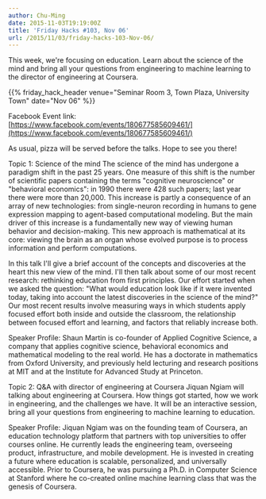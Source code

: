 ```yaml
---
author: Chu-Ming
date: 2015-11-03T19:19:00Z
title: 'Friday Hacks #103, Nov 06'
url: /2015/11/03/friday-hacks-103-Nov-06/
---
```


This week, we're focusing on education. Learn about the science of the mind and bring all your questions from engineering to machine learning to the director of engineering at Coursera.

{{% friday_hack_header venue="Seminar Room 3, Town Plaza, University Town" date="Nov 06" %}}

Facebook Event link: [https://www.facebook.com/events/180677585609461/](https://www.facebook.com/events/180677585609461/)

As usual, pizza will be served before the talks. Hope to see you there!

Topic 1: Science of the mind
The science of the mind has undergone a paradigm shift in the past 25 years. One measure of this shift is the number of scientific papers containing the terms "cognitive neuroscience" or "behavioral economics": in 1990 there were 428 such papers; last year there were more than 20,000. This increase is partly a consequence of an array of new technologies: from single-neuron recording in humans to gene expression mapping to agent-based computational modeling. But the main driver of this increase is a fundamentally new way of viewing human behavior and decision-making. This new approach is mathematical at its core: viewing the brain as an organ whose evolved purpose is to process information and perform computations.

In this talk I'll give a brief account of the concepts and discoveries at the heart this new view of the mind. I'll then talk about some of our most recent research: rethinking education from first principles. Our effort started when we asked the question: "What would education look like if it were invented today, taking into account the latest discoveries in the science of the mind?" Our most recent results involve measuring ways in which students apply focused effort both inside and outside the classroom, the relationship between focused effort and learning, and factors that reliably increase both.

Speaker Profile:
Shaun Martin is co-founder of Applied Cognitive Science, a company that applies cognitive science, behavioral economics and mathematical modeling to the real world. He has a doctorate in mathematics from Oxford University, and previously held lecturing and research positions at MIT and at the Institute for Advanced Study at Princeton.

Topic 2: Q&A with director of engineering at Coursera
Jiquan Ngiam will talking about engineering at Coursera. How things got started, how we work in engineering, and the challenges we have. It will be an interactive session, bring all your questions from engineering to machine learning to education.

Speaker Profile:
Jiquan Ngiam was on the founding team of Coursera, an education technology platform that partners with top universities to offer courses online. He currently leads the engineering team, overseeing product, infrastructure, and mobile development. He is invested in creating a future where education is scalable, personalized, and universally accessible. Prior to Coursera, he was pursuing a Ph.D. in Computer Science at Stanford where he co-created online machine learning class that was the genesis of Coursera.
